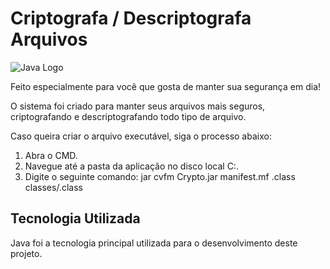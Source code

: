 # Criptografa / Descriptografa Arquivos

![Java Logo](https://cdn.jsdelivr.net/gh/devicons/devicon/icons/java/java-original.svg)

Feito especialmente para você que gosta de manter sua segurança em dia!

O sistema foi criado para manter seus arquivos mais seguros, criptografando e descriptografando todo tipo de arquivo.

Caso queira criar o arquivo executável, siga o processo abaixo:

1. Abra o CMD.
2. Navegue até a pasta da aplicação no disco local C:.
3. Digite o seguinte comando: jar cvfm Crypto.jar manifest.mf .class classes/.class

## Tecnologia Utilizada

Java foi a tecnologia principal utilizada para o desenvolvimento deste projeto.
